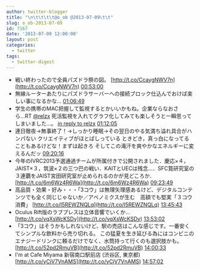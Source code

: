 ```yaml
---
author: twitter-blogger
title: "\n\t\t\t\t@o_ob @2013-07-09\t\t"
slug: o_ob-2013-07-09
id: 7167
date: '2013-07-09 12:00:00'
layout: post
categories:
  - twitter
tags:
  - twitter-digest
---
```


*   戦い終わったので全員パズドラ祭の図。 [http://t.co/CcaygNWV7n](http://t.co/CcaygNWV7n) [00:53:00](http://twitter.com/o_ob/statuses/354266879604432896)
*   無線ルーターあたりにパズドラサーバーへの接続ブロック仕込んでおけば楽しい事になるかな... [01:06:49](http://twitter.com/o_ob/statuses/354270355709374465)
*   学生の携帯のMAC把握して監視するとかいいかもね。企業ならなおさら...RT [@relzx](http://twitter.com/relzx) 死活監視を入れてグラフ化してみても楽しそうと一瞬思ってしまいました…。 [in reply to relzx](http://twitter.com/relzx/statuses/354270825446244352) [01:12:05](http://twitter.com/o_ob/statuses/354271682380308480)
*   連日徹夜→無事終了！→しっかり睡眠→その翌日のやる気満ち溢れ具合がハンパない クリエイティブがほとばしっている ときどき，真っ白になってることもあるけどな！まずは起きろ そしてこの滝汗を爽やかなエネルギーに変えるんだッ [09:20:16](http://twitter.com/o_ob/statuses/354394537361289216)
*   今年のIVRC2013予選通過チームが所属付きで公開されました．慶応×４，JAIST×３，筑波×２の三つ巴の戦い．KAITとUECは残念…．SFC筧研究室の３連覇をJAIST宮田研究室が止められるのかが見どころか． [http://t.co/6m6Wz4R6Wa](http://t.co/6m6Wz4R6Wa) [09:23:49](http://twitter.com/o_ob/statuses/354395431918247936)
*   高品質・効果・好み・・・「3コウ」は無理矢理感あるけど、デジタルコンテンツでも全く同じじゃないか／アベノミクスが生む　高額でも堅実「３コウ消費」 [http://t.co/I5REWZNQLq](http://t.co/I5REWZNQLq) [13:45:43](http://twitter.com/o_ob/statuses/354461340313726977)
*   Oculus Rift版のラブプレスは立体音響でいくか... [http://t.co/vqXsWcKSDy](http://t.co/vqXsWcKSDy) [13:53:02](http://twitter.com/o_ob/statuses/354463180614942721)
*   「3コウ」はそうかもしれないけど、駅の売店はこんな感じです。一番安くてシンプルな飲料から売り切れる。 この猛夏を生き延びる為にはコンビニのエナジードリンクに頼るだけでなく、水筒持って行くのも選択肢かも。 [http://t.co/52pd2RmuVB](http://t.co/52pd2RmuVB) [14:00:33](http://twitter.com/o_ob/statuses/354465070589308928)
*   I'm at Cafe Miyama 新宿南口駅前店 (渋谷区, 東京都) [http://t.co/yCjV7VnAMS](http://t.co/yCjV7VnAMS) [14:57:02](http://twitter.com/o_ob/statuses/354479288579391489)